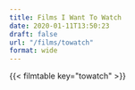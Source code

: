 ```yaml
---
title: Films I Want To Watch
date: 2020-01-11T13:50:23
draft: false
url: "/films/towatch"
format: wide
---
```


{{< filmtable key="towatch" >}}
